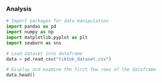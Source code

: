 ### Analysis

```python
# Import packages for data manipulation
import pandas as pd
import numpy as np
import matplotlib.pyplot as plt
import seaborn as sns
```


```python
# Load dataset into dataframe
data = pd.read_csv("tiktok_dataset.csv")
```

```python
# Display and examine the first few rows of the dataframe
data.head()
```
